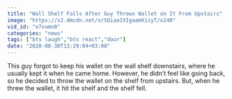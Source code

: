 ```yaml
---
title: "Wall Shelf Falls After Guy Throws Wallet on It From Upstairs"
image: "https://s2.dmcdn.net/v/SQiaa1VIgaamX1iyT/x240"
vid_id: "x7vumn8"
categories: "news"
tags: ["bts laugh","bts react","door"]
date: "2020-08-30T13:29:04+03:00"
---
```

This guy forgot to keep his wallet on the wall shelf downstairs, where he usually kept it when he came home. However, he didn’t feel like going back, so he decided to throw the wallet on the shelf from upstairs. But, when he threw the wallet, it hit the shelf and the shelf fell.

